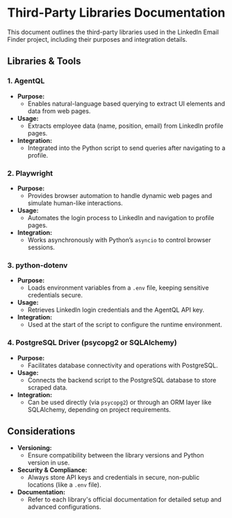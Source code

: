 # Third-Party Libraries Documentation

This document outlines the third-party libraries used in the LinkedIn Email Finder project, including their purposes and integration details.

## Libraries & Tools

### 1. AgentQL
- **Purpose:**  
  - Enables natural-language based querying to extract UI elements and data from web pages.
- **Usage:**  
  - Extracts employee data (name, position, email) from LinkedIn profile pages.
- **Integration:**  
  - Integrated into the Python script to send queries after navigating to a profile.

### 2. Playwright
- **Purpose:**  
  - Provides browser automation to handle dynamic web pages and simulate human-like interactions.
- **Usage:**  
  - Automates the login process to LinkedIn and navigation to profile pages.
- **Integration:**  
  - Works asynchronously with Python’s `asyncio` to control browser sessions.

### 3. python-dotenv
- **Purpose:**  
  - Loads environment variables from a `.env` file, keeping sensitive credentials secure.
- **Usage:**  
  - Retrieves LinkedIn login credentials and the AgentQL API key.
- **Integration:**  
  - Used at the start of the script to configure the runtime environment.

### 4. PostgreSQL Driver (psycopg2 or SQLAlchemy)
- **Purpose:**  
  - Facilitates database connectivity and operations with PostgreSQL.
- **Usage:**  
  - Connects the backend script to the PostgreSQL database to store scraped data.
- **Integration:**  
  - Can be used directly (via `psycopg2`) or through an ORM layer like SQLAlchemy, depending on project requirements.

## Considerations
- **Versioning:**  
  - Ensure compatibility between the library versions and Python version in use.
- **Security & Compliance:**  
  - Always store API keys and credentials in secure, non-public locations (like a `.env` file).
- **Documentation:**  
  - Refer to each library's official documentation for detailed setup and advanced configurations.


